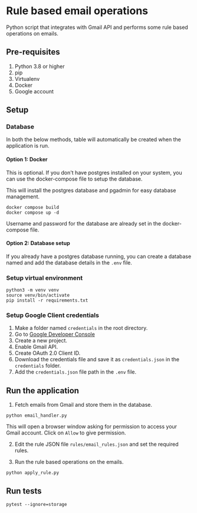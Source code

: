 # Rule based email operations
Python script that integrates with Gmail API and performs some rule based operations on emails.

## Pre-requisites
1. Python 3.8 or higher
2. pip
3. Virtualenv
4. Docker
5. Google account


## Setup

### Database

In both the below methods, table will automatically be created when the application is run.


#### Option 1: Docker

This is optional. If you don't have postgres installed on your system, you can use the docker-compose file to setup the database.

This will install the postgres database and pgadmin for easy database management.

```
docker compose build
docker compose up -d
```

Username and password for the database are already set in the docker-compose file.

#### Option 2: Database setup

If you already have a postgres database running, you can create a database named and add the database details in the `.env` file. 

### Setup virtual environment

```
python3 -m venv venv
source venv/bin/activate
pip install -r requirements.txt
```

### Setup Google Client credentials

1. Make a folder named `credentials` in the root directory.
2. Go to [Google Developer Console](https://console.developers.google.com/)
3. Create a new project.
4. Enable Gmail API.
5. Create OAuth 2.0 Client ID.
6. Download the credentials file and save it as `credentials.json` in the `credentials` folder.
7. Add the `credentials.json` file path in the `.env` file.

## Run the application

1. Fetch emails from Gmail and store them in the database.

```
python email_handler.py
```

This will open a browser window asking for permission to access your Gmail account. Click on `Allow` to give permission.

2. Edit the rule JSON file `rules/email_rules.json` and set the required rules.

3. Run the rule based operations on the emails.

```
python apply_rule.py
```

## Run tests

```
pytest --ignore=storage
```
